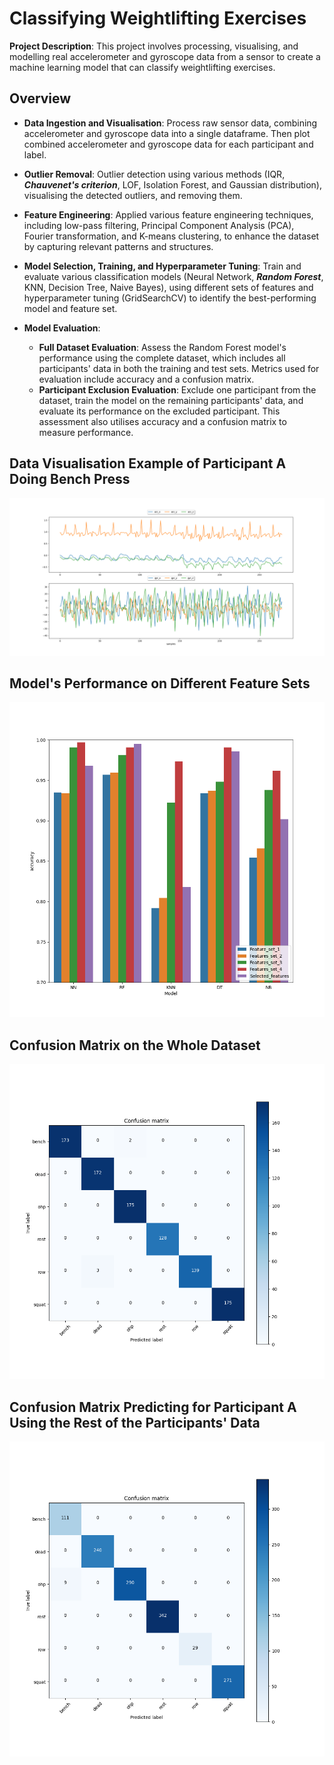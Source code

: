 # Classifying Weightlifting Exercises

**Project Description**: This project involves processing, visualising, and modelling real accelerometer and gyroscope data from a sensor to create a machine learning model that can classify weightlifting exercises.

## Overview

- **Data Ingestion and Visualisation**: Process raw sensor data, combining accelerometer and gyroscope data into a single dataframe. Then plot combined accelerometer and gyroscope data for each participant and label.

- **Outlier Removal**: Outlier detection using various methods (IQR, ***Chauvenet's criterion***, LOF, Isolation Forest, and Gaussian distribution), visualising the detected outliers, and removing them.

- **Feature Engineering**: Applied various feature engineering techniques, including low-pass filtering, Principal Component Analysis (PCA), Fourier transformation, and K-means clustering, to enhance the dataset by capturing relevant patterns and structures.

- **Model Selection, Training, and Hyperparameter Tuning**: Train and evaluate various classification models (Neural Network, ***Random Forest***, KNN, Decision Tree, Naive Bayes), using different sets of features and hyperparameter tuning (GridSearchCV) to identify the best-performing model and feature set.

- **Model Evaluation**: 
  - **Full Dataset Evaluation**: Assess the Random Forest model's performance using the complete dataset, which includes all participants' data in both the training and test sets. Metrics used for evaluation include accuracy and a confusion matrix.
  - **Participant Exclusion Evaluation**: Exclude one participant from the dataset, train the model on the remaining participants' data, and evaluate its performance on the excluded participant. This assessment also utilises accuracy and a confusion matrix to measure performance.

## Data Visualisation Example of Participant A Doing Bench Press
![Participant A Bench Press](reports/figures/Bench%20(A).png)

## Model's Performance on Different Feature Sets
![Model's Performance on Different Feature Sets](reports/figures/Model_Featureset_Comparison.png)

## Confusion Matrix on the Whole Dataset
![Confusion Matrix](reports/figures/Confusion_Matrix_RF_Model.png)

## Confusion Matrix Predicting for Participant A Using the Rest of the Participants' Data
![Confusion Matrix](reports/figures/Confusion_Matrix_RF_Participant_Based.png)
